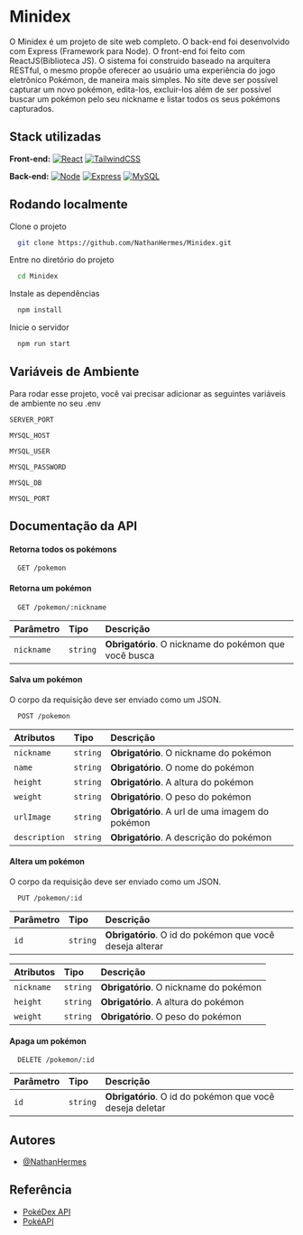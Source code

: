 # Minidex

O Minidex é um projeto de site web completo. O back-end foi desenvolvido com Express (Framework para Node). O front-end foi feito com ReactJS(Biblioteca JS). O sistema foi construido baseado na arquitera RESTful, o mesmo propõe oferecer ao usuário uma experiência do jogo eletrônico Pokémon, de maneira mais simples. No site deve ser possível capturar um novo pokémon, edita-los, excluir-los além de ser possível buscar um pokémon pelo seu nickname e listar todos os seus pokémons capturados.

## Stack utilizadas

**Front-end:** [![React](https://img.shields.io/badge/React-20232A?style=for-the-badge&logo=react&logoColor=61DAFB)](https://legacy.reactjs.org/) [![TailwindCSS](https://img.shields.io/badge/Tailwind_CSS-38B2AC?style=for-the-badge&logo=tailwind-css&logoColor=white)](https://tailwindcss.com/)

**Back-end:** [![Node](https://img.shields.io/badge/Node.js-43853D?style=for-the-badge&logo=node.js&logoColor=white)](https://nodejs.org/en) [![Express](https://img.shields.io/badge/Express.js-404D59?style=for-the-badge)](https://expressjs.com/pt-br/) [![MySQL](https://img.shields.io/badge/MySQL-00000F?style=for-the-badge&logo=mysql&logoColor=white)](https://www.mysql.com/)

## Rodando localmente

Clone o projeto

```bash
  git clone https://github.com/NathanHermes/Minidex.git
```

Entre no diretório do projeto

```bash
  cd Minidex
```

Instale as dependências

```bash
  npm install
```

Inicie o servidor

```bash
  npm run start
```

## Variáveis de Ambiente

Para rodar esse projeto, você vai precisar adicionar as seguintes variáveis de ambiente no seu .env

`SERVER_PORT`

`MYSQL_HOST`

`MYSQL_USER`

`MYSQL_PASSWORD`

`MYSQL_DB`

`MYSQL_PORT`

## Documentação da API

#### Retorna todos os pokémons

```http
  GET /pokemon
```

#### Retorna um pokémon

```http
  GET /pokemon/:nickname
```

| Parâmetro  | Tipo     | Descrição                                             |
| :--------- | :------- | :---------------------------------------------------- |
| `nickname` | `string` | **Obrigatório**. O nickname do pokémon que você busca |

#### Salva um pokémon

O corpo da requisição deve ser enviado como um JSON.

```http
  POST /pokemon
```

| Atributos     | Tipo     | Descrição                                       |
| :------------ | :------- | :---------------------------------------------- |
| `nickname`    | `string` | **Obrigatório**. O nickname do pokémon          |
| `name`        | `string` | **Obrigatório**. O nome do pokémon              |
| `height`      | `string` | **Obrigatório**. A altura do pokémon            |
| `weight`      | `string` | **Obrigatório**. O peso do pokémon              |
| `urlImage`    | `string` | **Obrigatório**. A url de uma imagem do pokémon |
| `description` | `string` | **Obrigatório**. A descrição do pokémon         |

#### Altera um pokémon

O corpo da requisição deve ser enviado como um JSON.

```http
  PUT /pokemon/:id
```

| Parâmetro | Tipo     | Descrição                                                |
| :-------- | :------- | :------------------------------------------------------- |
| `id`      | `string` | **Obrigatório**. O id do pokémon que você deseja alterar |

| Atributos  | Tipo     | Descrição                              |
| :--------- | :------- | :------------------------------------- |
| `nickname` | `string` | **Obrigatório**. O nickname do pokémon |
| `height`   | `string` | **Obrigatório**. A altura do pokémon   |
| `weight`   | `string` | **Obrigatório**. O peso do pokémon     |

#### Apaga um pokémon

```http
  DELETE /pokemon/:id
```

| Parâmetro | Tipo     | Descrição                                                |
| :-------- | :------- | :------------------------------------------------------- |
| `id`      | `string` | **Obrigatório**. O id do pokémon que você deseja deletar |

## Autores

- [@NathanHermes](https://www.github.com/NathanHermes)

## Referência

- [PokéDex API](https://pokedevs.gitbook.io/pokedex/resources/pokemon)
- [PokéAPI](https://pokeapi.co/)
